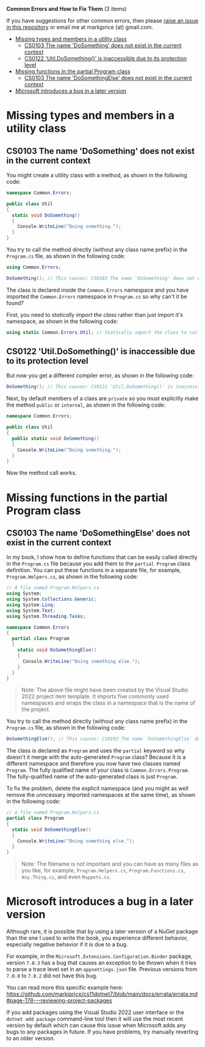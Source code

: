 **Common Errors and How to Fix Them** (3 items)

If you have suggestions for other common errors, then please [raise an issue in this repository](https://github.com/markjprice/cs12dotnet8/issues) or email me at markjprice (at) gmail.com.

- [Missing types and members in a utility class](#missing-types-and-members-in-a-utility-class)
  - [CS0103 The name 'DoSomething' does not exist in the current context](#cs0103-the-name-dosomething-does-not-exist-in-the-current-context)
  - [CS0122 'Util.DoSomething()' is inaccessible due to its protection level](#cs0122-utildosomething-is-inaccessible-due-to-its-protection-level)
- [Missing functions in the partial Program class](#missing-functions-in-the-partial-program-class)
  - [CS0103 The name 'DoSomethingElse' does not exist in the current context](#cs0103-the-name-dosomethingelse-does-not-exist-in-the-current-context)
- [Microsoft introduces a bug in a later version](#microsoft-introduces-a-bug-in-a-later-version)

# Missing types and members in a utility class

## CS0103 The name 'DoSomething' does not exist in the current context

You might create a utility class with a method, as shown in the following code:
```cs
namespace Common.Errors;

public class Util
{
  static void DoSomething()
  {
    Console.WriteLine("Doing something.");
  }
}
```

You try to call the method directly (without any class name prefix) in the `Program.cs` file, as shown in the following code:
```cs
using Common.Errors;

DoSomething(); // This causes: CS0103 The name 'DoSomething' does not exist in the current context.
```

The class is declared inside the `Common.Errors` namespace and you have imported the `Common.Errors` namespace in `Program.cs` so why can't it be found? 

First, you need to *statically import the class* rather than just import it's namespace, as shown in the following code:
```cs
using static Common.Errors.Util; // Statically import the class to call its static methods.
```

## CS0122 'Util.DoSomething()' is inaccessible due to its protection level

But now you get a different compiler error, as shown in the following code:
```cs
DoSomething(); // This causes: CS0122 'Util.DoSomething()' is inaccessible due to its protection level.
```

Next, by default members of a class are `private` so you must explicitly make the method `public` or `internal`, as shown in the following code:
```cs
namespace Common.Errors;

public class Util
{
  public static void DoSomething()
  {
    Console.WriteLine("Doing something.");
  }
}
```

Now the method call works.

# Missing functions in the partial Program class

## CS0103 The name 'DoSomethingElse' does not exist in the current context

In my book, I show how to define functions that can be easily called directly in the `Program.cs` file because you add them to the `partial Program` class definition. You can put these functions in a separate file, for example, `Program.Helpers.cs`, as shown in the following code:

```cs
// A file named Program.Helpers.cs.
using System;
using System.Collections.Generic;
using System.Linq;
using System.Text;
using System.Threading.Tasks;

namespace Common.Errors
{
  partial class Program
  {
    static void DoSomethingElse()
    {
      Console.WriteLine("Doing something else.");
    }
  }
}
```

> Note: The above file might have been created by the Visual Studio 2022 project item template. It imports five commonly used namespaces and wraps the class in a namespace that is the name of the project.

You try to call the method directly (without any class name prefix) in the `Program.cs` file, as shown in the following code:
```cs
DoSomethingElse(); // This causes: CS0103 The name 'DoSomethingElse' does not exist in the current context.
```

The class is declared as `Program` and uses the `partial` keyword so why doesn't it merge with the auto-generated `Program` class? Because it is a different namespace and therefore you now have two classes named `Program`. The fully qualified name of your class is `Common.Errors.Program`. The fully-qualified name of the auto-generated class is just `Program`.

To fix the problem, delete the explicit namespace (and you might as well remove the unncessary imported namespaces at the same time), as shown in the following code:
```cs
// A file named Program.Helpers.cs.
partial class Program
{
  static void DoSomethingElse()
  {
    Console.WriteLine("Doing something else.");
  }
}
```

> Note: The filename is not important and you can have as many files as you like, for example, `Program.Helpers.cs`, `Program.Functions.cs`, `Any.Thing.cs`, and even `Muppets.cs`.

# Microsoft introduces a bug in a later version

Although rare, it is possible that by using a later version of a NuGet package than the one I used to write the book, you experience different behavior, especially negative behavior if it is due to a bug. 

For example, in the `Microsoft.Extensions.Configuration.Binder` package, version `7.0.3` has a bug that causes an exception to be thrown when it tries to parse a trace level set in an `appsettings.json` file. Previous versions from `7.0.0` to `7.0.2` did not have this bug.

You can read more this specific example here: https://github.com/markjprice/cs11dotnet7/blob/main/docs/errata/errata.md#page-178---reviewing-project-packages

If you add packages using the Visual Studio 2022 user interface or the `dotnet add package` command-line tool then it will use the most recent version by default which can cause this issue when Microsoft adds any bugs to any packages in future. If you have problems, try manually reverting to an older version.
